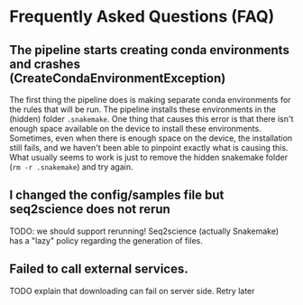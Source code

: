 # Frequently Asked Questions (FAQ)

## The pipeline starts creating conda environments and crashes (CreateCondaEnvironmentException)
The first thing the pipeline does is making separate conda environments for the rules that will be run. The pipeline installs these environments in the (hidden) folder `.snakemake`. One thing that causes this error is that there isn't enough space available on the device to install these environments. Sometimes, even when there is enough space on the device, the installation still fails, and we haven't been able to pinpoint exactly what is causing this. What usually seems to work is just to remove the hidden snakemake folder (`rm -r .snakemake`) and try again. 

## I changed the config/samples file but seq2science does not rerun
TODO: we should support rerunning!
Seq2science (actually Snakemake) has a "lazy" policy regarding the generation of files. 

## Failed to call external services.
TODO explain that downloading can fail on server side. Retry later
